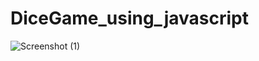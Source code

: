 # DiceGame_using_javascript
![Screenshot (1)](https://user-images.githubusercontent.com/109674205/217300937-f0caf497-125d-4f39-80d8-11e51280dd69.png)
